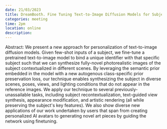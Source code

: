 ```yaml
---
date: 21/03/2023
title: DreamBooth. Fine Tuning Text-to-Image Diffusion Models for Subject-Driven Generation - Nataniel Ruiz (Boston University)
categories: meeting
time: 2pm
location: online
description:
---
```

Abstract: We present a new approach for personalization of text-to-image diffusion models. Given few-shot inputs of a subject, we fine-tune a pretrained text-to-image model to bind a unique identifier with that specific subject such that we can synthesize fully-novel photorealistic images of the subject contextualized in different scenes. By leveraging the semantic prior embedded in the model with a new autogenous class-specific prior preservation loss, our technique enables synthesizing the subject in diverse scenes, poses, views, and lighting conditions that do not appear in the reference images. We apply our technique to several previously-unassailable tasks, including subject recontextualization, text-guided view synthesis, appearance modification, and artistic rendering (all while preserving the subject's key features). We also show diverse new applications of our work undertaken by users that span from creating personalized AI avatars to generating novel art pieces by guiding the network using finetuning.